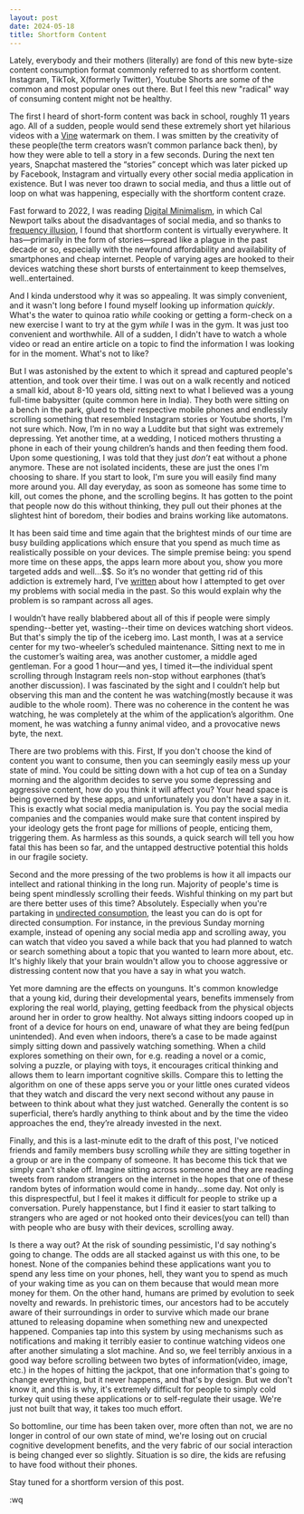 ```yaml
---
layout: post
date: 2024-05-18
title: Shortform Content
---
```


Lately, everybody and their mothers (literally) are fond of this new byte-size content consumption format commonly referred to as shortform content. Instagram, TikTok, X(formerly Twitter), Youtube Shorts are some of the common and most popular ones out there. But I feel this new "radical" way of consuming content might not be healthy.

The first I heard of short-form content was back in school, roughly 11 years ago. All of a sudden, people would send these extremely short yet hilarious videos with a [Vine](https://en.wikipedia.org/wiki/Vine_(service)) watermark on them. I was smitten by the creativity of these people(the term creators wasn’t common parlance back then), by how they were able to tell a story in a few seconds. During the next ten years, Snapchat mastered the “stories” concept which was later picked up by Facebook, Instagram and virtually every other social media application in existence. But I was never too drawn to social media, and thus a little out of loop on what was happening, especially with the shortform content craze.

Fast forward to 2022, I was reading [Digital Minimalism](/reading/digital-minimalism), in which Cal Newport talks about the disadvantages of social media, and so thanks to [frequency illusion](https://en.wikipedia.org/wiki/Frequency_illusion), I found that shortform content is virtually everywhere. It has—primarily in the form of stories—spread like a plague in the past decade or so, especially with the newfound affordability and availability of smartphones and cheap internet. People of varying ages are hooked to their devices watching these short bursts of entertainment to keep themselves, well..entertained.

And I kinda understood why it was so appealing. It was simply convenient, and it wasn't long before I found myself looking up information _quickly_. What's the water to quinoa ratio _while_ cooking or getting a form-check on a new exercise I want to try at the gym _while_ I was in the gym. It was just too convenient and worthwhile. All of a sudden, I didn't have to watch a whole video or read an entire article on a topic to find the information I was looking for in the moment. What's not to like?

But I was astonished by the extent to which it spread and captured people's attention, and took over their time. I was out on a walk recently and noticed a small kid, about 8-10 years old, sitting next to what I believed was a young full-time babysitter (quite common here in India). They both were sitting on a bench in the park, glued to their respective mobile phones and endlessly scrolling something that resembled Instagram stories or Youtube shorts, I'm not sure which. Now, I’m in no way a Luddite but that sight was extremely depressing. Yet another time, at a wedding, I noticed mothers thrusting a phone in each of their young children’s hands and then feeding them food. Upon some questioning, I was told that they just _don’t_  eat without a phone anymore. These are not isolated incidents, these are just the ones I'm choosing to share. If you start to look, I'm sure you will easily find many more around you. All day everyday, as soon as someone has some time to kill, out comes the phone, and the scrolling begins. It has gotten to the point that people now do this without thinking, they pull out their phones at the slightest hint of boredom, their bodies and brains working like automatons.

It has been said time and time again that the brightest minds of our time are busy building applications which ensure that you spend as much time as realistically possible on your devices. The simple premise being: you spend more time on these apps, the apps learn more about you, show you more targeted adds and well…$$. So it’s no wonder that getting rid of this addiction is extremely hard, I’ve [written](/posts/directed-undirected-consumption) about how I attempted to get over my problems with social media in the past. So this would explain why the problem is so rampant across all ages.

I wouldn’t have really blabbered about all of this if people were simply spending--better yet, wasting--their time on devices watching short videos. But that's simply the tip of the iceberg imo. Last month, I was at a service center for my two-wheeler’s scheduled maintenance. Sitting next to me in the customer’s waiting area, was another customer, a middle aged gentleman. For a good 1 hour—and yes, I timed it—the individual spent scrolling through Instagram reels non-stop without earphones (that’s another discussion). I was fascinated by the sight and I couldn’t help but observing this man and the content he was watching(mostly because it was audible to the whole room). There was no coherence in the content he was watching, he was completely at the whim of the application’s algorithm. One moment, he was watching a funny animal video, and a provocative news byte, the next.

There are two problems with this. First, If you don't choose the kind of content you want to consume, then you can seemingly easily mess up your state of mind. You could be sitting down with a hot cup of tea on a Sunday morning and the algorithm decides to serve you some depressing and aggressive content, how do you think it will affect you? Your head space is being governed by these apps, and unfortunately you don't have a say in it. This is exactly what social media manipulation is. You pay the social media companies and the companies would make sure that content inspired by your ideology gets the front page for millions of people, enticing them, triggering them. As harmless as this sounds, a quick search will tell you how fatal this has been so far, and the untapped destructive potential this holds in our fragile society.

Second and the more pressing of the two problems is how it all impacts our intellect and rational thinking in the long run. Majority of people's time is being spent mindlessly scrolling their feeds. Wishful thinking on my part but are there better uses of this time? Absolutely. Especially when you're partaking in [undirected consumption](/posts/directed-undirected-consumption), the least you can do is opt for directed consumption. For instance, in the previous Sunday morning example, instead of opening any social media app and scrolling away, you can watch that video you saved a while back that you had planned to watch or search something about a topic that you wanted to learn more about, etc. It's highly likely that your brain wouldn't allow you to choose aggressive or distressing content now that you have a say in what you watch.

Yet more damning are the effects on younguns. It's common knowledge that a young kid, during their developmental years, benefits immensely from exploring the real world, playing, getting feedback from the physical objects around her in order to grow healthy. Not always sitting indoors cooped up in front of a device for hours on end, unaware of what they are being fed(pun unintended). And even when indoors, there’s a case to be made against simply sitting down and passively watching something. When a child explores something on their own, for e.g. reading a novel or a comic, solving a puzzle, or playing with toys, it encourages critical thinking and allows them to learn important cognitive skills. Compare this to letting the algorithm on one of these apps serve you or your little ones curated videos that they watch and discard the very next second without any pause in between to think about what they just watched. Generally the content is so superficial, there’s hardly anything to think about and by the time the video approaches the end, they’re already invested in the next.

Finally, and this is a last-minute edit to the draft of this post, I've noticed friends and family members busy scrolling _while_ they are sitting together in a group or are in the company of someone. It has become this tick that we simply can't shake off. Imagine sitting across someone and they are reading tweets from random strangers on the internet in the hopes that one of these random bytes of information would come in handy...some day. Not only is this disprespectful, but I feel it makes it difficult for people to strike up a conversation. Purely happenstance, but I find it easier to start talking to strangers who are aged or not hooked onto their devices(you can tell) than with people who are busy with their devices, scrolling away.

Is there a way out? At the risk of sounding pessimistic, I'd say nothing's going to change. The odds are all stacked against us with this one, to be honest. None of the companies behind these applications want you to spend any less time on your phones, hell, they want you to spend as much of your waking time as you can on them because that would mean more money for them. On the other hand, humans are primed by evolution to seek novelty and rewards. In prehistoric times, our ancestors had to be accutely aware of their surroundings in order to survive which made our brane attuned to releasing dopamine when something new and unexpected happened. Companies tap into this system by using mechanisms such as notifications and making it terribly easier to continue watching videos one after another simulating a slot machine. And so, we feel terribly anxious in a good way before scrolling between two bytes of information(video, image, etc.) in the hopes of hitting the jackpot, that one information that's going to change everything, but it never happens, and that's by design. But we don't know it, and this is why, it's extremely difficult for people to simply cold turkey quit using these applications or to self-regulate their usage. We're just not built that way, it takes too much effort.

So bottomline, our time has been taken over, more often than not, we are no longer in control of our own state of mind, we're losing out on crucial cognitive development benefits, and the very fabric of our social interaction is being changed ever so slightly. Situation is so dire, the kids are refusing to have food without their phones.

Stay tuned for a shortform version of this post.

:wq
